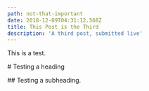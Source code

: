 ```yaml
---
path: not-that-important
date: 2018-12-09T04:31:12.568Z
title: This Post is the Third
description: 'A third post, submitted live'
---
```

This is a test.

\# Testing a heading

\## Testing a subheading.
